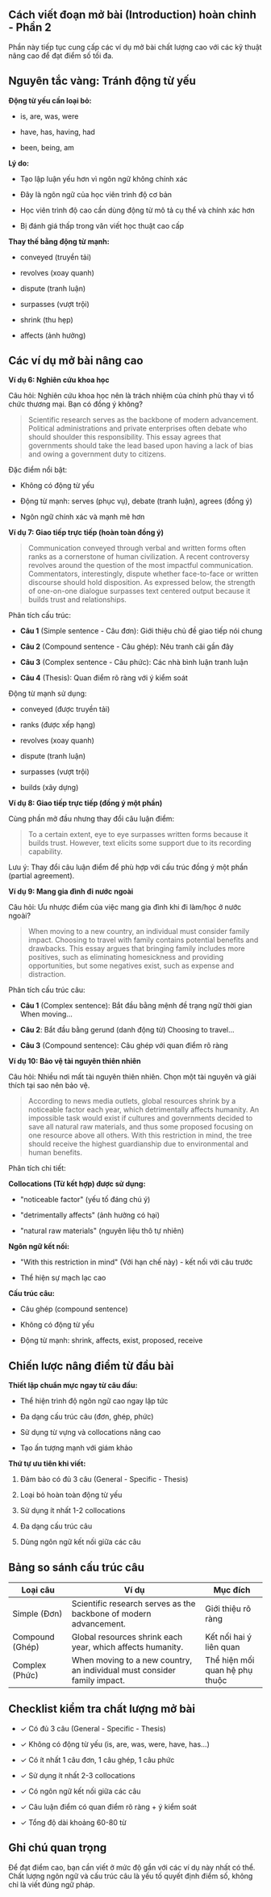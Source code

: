 ## Cách viết đoạn mở bài (Introduction) hoàn chỉnh - Phần 2

Phần này tiếp tục cung cấp các ví dụ mở bài chất lượng cao với các kỹ thuật nâng cao để đạt điểm số tối đa.

## Nguyên tắc vàng: Tránh động từ yếu

**Động từ yếu cần loại bỏ:**

- is, are, was, were
    
- have, has, having, had
    
- been, being, am
    

**Lý do:**

- Tạo lập luận yếu hơn vì ngôn ngữ không chính xác
    
- Đây là ngôn ngữ của học viên trình độ cơ bản
    
- Học viên trình độ cao cần dùng động từ mô tả cụ thể và chính xác hơn
    
- Bị đánh giá thấp trong văn viết học thuật cao cấp
    

**Thay thế bằng động từ mạnh:**

- conveyed (truyền tải)
    
- revolves (xoay quanh)
    
- dispute (tranh luận)
    
- surpasses (vượt trội)
    
- shrink (thu hẹp)
    
- affects (ảnh hưởng)
    

## Các ví dụ mở bài nâng cao

**Ví dụ 6: Nghiên cứu khoa học**

Câu hỏi: Nghiên cứu khoa học nên là trách nhiệm của chính phủ thay vì tổ chức thương mại. Bạn có đồng ý không?

> Scientific research serves as the backbone of modern advancement. Political administrations and private enterprises often debate who should shoulder this responsibility. This essay agrees that governments should take the lead based upon having a lack of bias and owing a government duty to citizens.

Đặc điểm nổi bật:

- Không có động từ yếu
    
- Động từ mạnh: serves (phục vụ), debate (tranh luận), agrees (đồng ý)
    
- Ngôn ngữ chính xác và mạnh mẽ hơn
    

**Ví dụ 7: Giao tiếp trực tiếp (hoàn toàn đồng ý)**

> Communication conveyed through verbal and written forms often ranks as a cornerstone of human civilization. A recent controversy revolves around the question of the most impactful communication. Commentators, interestingly, dispute whether face-to-face or written discourse should hold disposition. As expressed below, the strength of one-on-one dialogue surpasses text centered output because it builds trust and relationships.

Phân tích cấu trúc:

- **Câu 1** (Simple sentence - Câu đơn): Giới thiệu chủ đề giao tiếp nói chung
    
- **Câu 2** (Compound sentence - Câu ghép): Nêu tranh cãi gần đây
    
- **Câu 3** (Complex sentence - Câu phức): Các nhà bình luận tranh luận
    
- **Câu 4** (Thesis): Quan điểm rõ ràng với ý kiểm soát
    

Động từ mạnh sử dụng:

- conveyed (được truyền tải)
    
- ranks (được xếp hạng)
    
- revolves (xoay quanh)
    
- dispute (tranh luận)
    
- surpasses (vượt trội)
    
- builds (xây dựng)
    

**Ví dụ 8: Giao tiếp trực tiếp (đồng ý một phần)**

Cùng phần mở đầu nhưng thay đổi câu luận điểm:

> To a certain extent, eye to eye surpasses written forms because it builds trust. However, text elicits some support due to its recording capability.

Lưu ý: Thay đổi câu luận điểm để phù hợp với cấu trúc đồng ý một phần (partial agreement).

**Ví dụ 9: Mang gia đình đi nước ngoài**

Câu hỏi: Ưu nhược điểm của việc mang gia đình khi đi làm/học ở nước ngoài?

> When moving to a new country, an individual must consider family impact. Choosing to travel with family contains potential benefits and drawbacks. This essay argues that bringing family includes more positives, such as eliminating homesickness and providing opportunities, but some negatives exist, such as expense and distraction.

Phân tích cấu trúc câu:

- **Câu 1** (Complex sentence): Bắt đầu bằng mệnh đề trạng ngữ thời gian When moving...﻿
    
- **Câu 2**: Bắt đầu bằng gerund (danh động từ) Choosing to travel...﻿
    
- **Câu 3** (Compound sentence): Câu ghép với quan điểm rõ ràng
    

**Ví dụ 10: Bảo vệ tài nguyên thiên nhiên**

Câu hỏi: Nhiều nơi mất tài nguyên thiên nhiên. Chọn một tài nguyên và giải thích tại sao nên bảo vệ.

> According to news media outlets, global resources shrink by a noticeable factor each year, which detrimentally affects humanity. An impossible task would exist if cultures and governments decided to save all natural raw materials, and thus some proposed focusing on one resource above all others. With this restriction in mind, the tree should receive the highest guardianship due to environmental and human benefits.

Phân tích chi tiết:

**Collocations (Từ kết hợp) được sử dụng:**

- "noticeable factor" (yếu tố đáng chú ý)
    
- "detrimentally affects" (ảnh hưởng có hại)
    
- "natural raw materials" (nguyên liệu thô tự nhiên)
    

**Ngôn ngữ kết nối:**

- "With this restriction in mind" (Với hạn chế này) - kết nối với câu trước
    
- Thể hiện sự mạch lạc cao
    

**Cấu trúc câu:**

- Câu ghép (compound sentence)
    
- Không có động từ yếu
    
- Động từ mạnh: shrink, affects, exist, proposed, receive
    

## Chiến lược nâng điểm từ đầu bài

**Thiết lập chuẩn mực ngay từ câu đầu:**

- Thể hiện trình độ ngôn ngữ cao ngay lập tức
    
- Đa dạng cấu trúc câu (đơn, ghép, phức)
    
- Sử dụng từ vựng và collocations nâng cao
    
- Tạo ấn tượng mạnh với giám khảo
    

**Thứ tự ưu tiên khi viết:**

1. Đảm bảo có đủ 3 câu (General - Specific - Thesis)
    
2. Loại bỏ hoàn toàn động từ yếu
    
3. Sử dụng ít nhất 1-2 collocations
    
4. Đa dạng cấu trúc câu
    
5. Dùng ngôn ngữ kết nối giữa các câu
    

## Bảng so sánh cấu trúc câu

|Loại câu|Ví dụ|Mục đích|
|---|---|---|
|Simple (Đơn)|Scientific research serves as the backbone of modern advancement.|Giới thiệu rõ ràng|
|Compound (Ghép)|Global resources shrink each year, which affects humanity.|Kết nối hai ý liên quan|
|Complex (Phức)|When moving to a new country, an individual must consider family impact.|Thể hiện mối quan hệ phụ thuộc|

## Checklist kiểm tra chất lượng mở bài

- ✓ Có đủ 3 câu (General - Specific - Thesis)
    
- ✓ Không có động từ yếu (is, are, was, were, have, has...)
    
- ✓ Có ít nhất 1 câu đơn, 1 câu ghép, 1 câu phức
    
- ✓ Sử dụng ít nhất 2-3 collocations
    
- ✓ Có ngôn ngữ kết nối giữa các câu
    
- ✓ Câu luận điểm có quan điểm rõ ràng + ý kiểm soát
    
- ✓ Tổng độ dài khoảng 60-80 từ
    

## Ghi chú quan trọng

Để đạt điểm cao, bạn cần viết ở mức độ gần với các ví dụ này nhất có thể. Chất lượng ngôn ngữ và cấu trúc câu là yếu tố quyết định điểm số, không chỉ là viết đúng ngữ pháp.